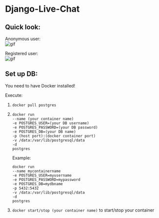# Django-Live-Chat

## Quick look:

Anonymous user:  
<img src="https://i.postimg.cc/t4nVrzs7/Anonymous-chat.gif" alt="gif"/>

Registered user:  
<img src="https://i.postimg.cc/t4nVrzs7/Anonymous-chat.gif" alt="gif"/>


## Set up DB:
You need to have Docker installed!

Execute:
1. `docker pull postgres`
2. ```
   docker run
   --name (your container name)
   -e POSTGRES_USER=(your DB username)
   -e POSTGRES_PASSWORD=(your DB password)
   -e POSTGRES_DB=(your DB name) 
   -p (host port):(docker container port)
   -v /data:/var/lib/postgresql/data 
   -d 
   postgres
   ```
   Example:
   ```
   docker run 
   --name mycontainername 
   -e POSTGRES_USER=myusername 
   -e POSTGRES_PASSWORD=mypassword 
   -e POSTGRES_DB=mydbname
   -p 5432:5432 
   -v /data:/var/lib/postgresql/data 
   -d 
   postgres
   ```
3. `docker start/stop (your container name)` to start/stop your container

